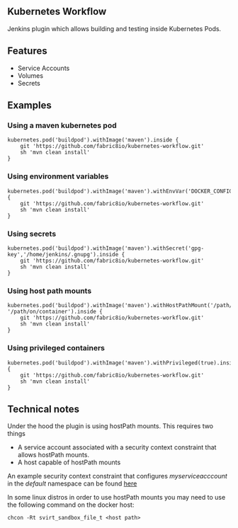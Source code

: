 Kubernetes Workflow
-------------------

Jenkins plugin which allows building and testing inside Kubernetes Pods.

## Features
- Service Accounts
- Volumes
- Secrets


## Examples

### Using a maven kubernetes pod

    kubernetes.pod('buildpod').withImage('maven').inside {      
        git 'https://github.com/fabric8io/kubernetes-workflow.git'
        sh 'mvn clean install'
    }

### Using environment variables

    kubernetes.pod('buildpod').withImage('maven').withEnvVar('DOCKER_CONFIG','/home/jenkins/.docker/').inside {      
        git 'https://github.com/fabric8io/kubernetes-workflow.git'
        sh 'mvn clean install'
    }

### Using secrets

    kubernetes.pod('buildpod').withImage('maven').withSecret('gpg-key','/home/jenkins/.gnupg').inside {      
        git 'https://github.com/fabric8io/kubernetes-workflow.git'
        sh 'mvn clean install'
    }    

### Using host path mounts

    kubernetes.pod('buildpod').withImage('maven').withHostPathMount('/path/on/host', '/path/on/container').inside {      
        git 'https://github.com/fabric8io/kubernetes-workflow.git'
        sh 'mvn clean install'
    }    

### Using privileged containers

    kubernetes.pod('buildpod').withImage('maven').withPrivileged(true).inside {      
        git 'https://github.com/fabric8io/kubernetes-workflow.git'
        sh 'mvn clean install'
    }   

## Technical notes

Under the hood the plugin is using hostPath mounts. This requires two things

- A service account associated with a security context constraint that allows hostPath mounts.
- A host capable of hostPath mounts

An example security context constraint that configures *myserviceacccount* in the *default* namespace can be found [here](docs/scc-example.json)

In some linux distros in order to use hostPath mounts you may need to use the following command on the docker host:

    chcon -Rt svirt_sandbox_file_t <host path>
